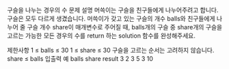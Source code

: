 구슬을 나누는 경우의 수
문제 설명
머쓱이는 구슬을 친구들에게 나누어주려고 합니다. 구슬은 모두 다르게 생겼습니다. 머쓱이가 갖고 있는 구슬의 개수 balls와 친구들에게 나누어 줄 구슬 개수 share이 매개변수로 주어질 때, balls개의 구슬 중 share개의 구슬을 고르는 가능한 모든 경우의 수를 return 하는 solution 함수를 완성해주세요.

제한사항
1 ≤ balls ≤ 30
1 ≤ share ≤ 30
구슬을 고르는 순서는 고려하지 않습니다.
share ≤ balls
입출력 예
balls share result
3 2 3
5 3 10
